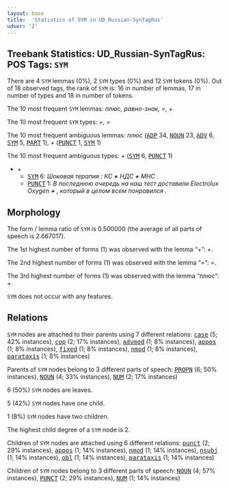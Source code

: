```yaml
---
layout: base
title:  'Statistics of SYM in UD_Russian-SynTagRus'
udver: '2'
---
```


## Treebank Statistics: UD_Russian-SynTagRus: POS Tags: `SYM`

There are 4 `SYM` lemmas (0%), 2 `SYM` types (0%) and 12 `SYM` tokens (0%).
Out of 18 observed tags, the rank of `SYM` is: 16 in number of lemmas, 17 in number of types and 18 in number of tokens.

The 10 most frequent `SYM` lemmas: <em>плюс, равно-знак, =, +</em>

The 10 most frequent `SYM` types:  <em>+, =</em>

The 10 most frequent ambiguous lemmas: <em>плюс</em> (<tt><a href="ru_syntagrus-pos-ADP.html">ADP</a></tt> 34, <tt><a href="ru_syntagrus-pos-NOUN.html">NOUN</a></tt> 23, <tt><a href="ru_syntagrus-pos-ADV.html">ADV</a></tt> 6, <tt><a href="ru_syntagrus-pos-SYM.html">SYM</a></tt> 5, <tt><a href="ru_syntagrus-pos-PART.html">PART</a></tt> 1), <em>+</em> (<tt><a href="ru_syntagrus-pos-PUNCT.html">PUNCT</a></tt> 1, <tt><a href="ru_syntagrus-pos-SYM.html">SYM</a></tt> 1)

The 10 most frequent ambiguous types:  <em>+</em> (<tt><a href="ru_syntagrus-pos-SYM.html">SYM</a></tt> 6, <tt><a href="ru_syntagrus-pos-PUNCT.html">PUNCT</a></tt> 1)


* <em>+</em>
  * <tt><a href="ru_syntagrus-pos-SYM.html">SYM</a></tt> 6: <em>Шоковая терапия : КС <b>+</b> НДС <b>+</b> МНС .</em>
  * <tt><a href="ru_syntagrus-pos-PUNCT.html">PUNCT</a></tt> 1: <em>В последнюю очередь на наш тест доставили Electrolux Oxygen <b>+</b> , который в целом всем понравился .</em>

## Morphology

The form / lemma ratio of `SYM` is 0.500000 (the average of all parts of speech is 2.667017).

The 1st highest number of forms (1) was observed with the lemma “+”: <em>+</em>.

The 2nd highest number of forms (1) was observed with the lemma “=”: <em>=</em>.

The 3rd highest number of forms (1) was observed with the lemma “плюс”: <em>+</em>.

`SYM` does not occur with any features.


## Relations

`SYM` nodes are attached to their parents using 7 different relations: <tt><a href="ru_syntagrus-dep-case.html">case</a></tt> (5; 42% instances), <tt><a href="ru_syntagrus-dep-cop.html">cop</a></tt> (2; 17% instances), <tt><a href="ru_syntagrus-dep-advmod.html">advmod</a></tt> (1; 8% instances), <tt><a href="ru_syntagrus-dep-appos.html">appos</a></tt> (1; 8% instances), <tt><a href="ru_syntagrus-dep-fixed.html">fixed</a></tt> (1; 8% instances), <tt><a href="ru_syntagrus-dep-nmod.html">nmod</a></tt> (1; 8% instances), <tt><a href="ru_syntagrus-dep-parataxis.html">parataxis</a></tt> (1; 8% instances)

Parents of `SYM` nodes belong to 3 different parts of speech: <tt><a href="ru_syntagrus-pos-PROPN.html">PROPN</a></tt> (6; 50% instances), <tt><a href="ru_syntagrus-pos-NOUN.html">NOUN</a></tt> (4; 33% instances), <tt><a href="ru_syntagrus-pos-NUM.html">NUM</a></tt> (2; 17% instances)

6 (50%) `SYM` nodes are leaves.

5 (42%) `SYM` nodes have one child.

1 (8%) `SYM` nodes have two children.

The highest child degree of a `SYM` node is 2.

Children of `SYM` nodes are attached using 6 different relations: <tt><a href="ru_syntagrus-dep-punct.html">punct</a></tt> (2; 29% instances), <tt><a href="ru_syntagrus-dep-appos.html">appos</a></tt> (1; 14% instances), <tt><a href="ru_syntagrus-dep-nmod.html">nmod</a></tt> (1; 14% instances), <tt><a href="ru_syntagrus-dep-nsubj.html">nsubj</a></tt> (1; 14% instances), <tt><a href="ru_syntagrus-dep-obl.html">obl</a></tt> (1; 14% instances), <tt><a href="ru_syntagrus-dep-parataxis.html">parataxis</a></tt> (1; 14% instances)

Children of `SYM` nodes belong to 3 different parts of speech: <tt><a href="ru_syntagrus-pos-NOUN.html">NOUN</a></tt> (4; 57% instances), <tt><a href="ru_syntagrus-pos-PUNCT.html">PUNCT</a></tt> (2; 29% instances), <tt><a href="ru_syntagrus-pos-NUM.html">NUM</a></tt> (1; 14% instances)

